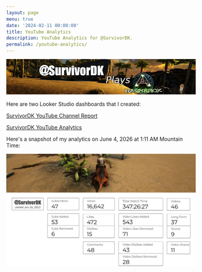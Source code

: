 ```yaml
---
layout: page
menu: true
date: '2024-02-11 00:00:00'
title: YouTube Analytics
description: YouTube Analytics for @SurvivorDK.
permalink: /youtube-analytics/
---
```


[![SurvivorDK Plays Ark Ragnarok banner](/assets/img/youtube-analytics/SurvivorDK-YouTube-Channel-Report-Banner.png)](https://lookerstudio.google.com/reporting/1bdd1185-65b7-41a1-9b1d-86b67db3a754)

Here are two Looker Studio dashboards that I created:

[SurvivorDK YouTube Channel Report](https://lookerstudio.google.com/reporting/1bdd1185-65b7-41a1-9b1d-86b67db3a754)

[SurvivorDK YouTube Analytics](https://lookerstudio.google.com/reporting/fbfac8b4-355a-4f05-9781-40236aef60fc)

Here's a snapshot of my analytics on June 4, 2026 at 1:11 AM Mountain Time:

[![Welcome to @SurvivorDK](/assets/img/youtube-analytics/SurvivorDK-YouTube-Analytics-2024-06-04.png)](https://lookerstudio.google.com/reporting/fbfac8b4-355a-4f05-9781-40236aef60fc)
